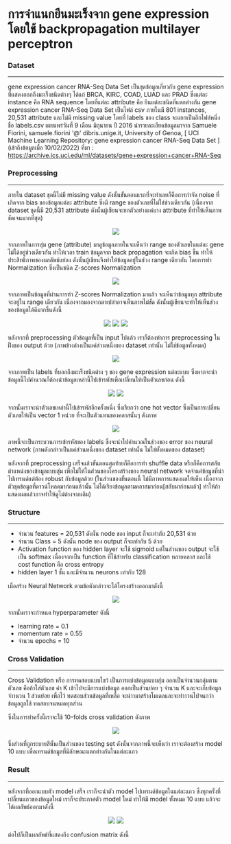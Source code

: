 # การจำแนกยีนมะเร็งจาก gene expression โดยใช้ backpropagation multilayer perceptron


### Dataset
-------------
gene expression cancer RNA-Seq Data Set เป็นชุดข้อมูลเกี่ยวกับ gene expression ที่แสดงออกถึงมะเร็งชนิดต่างๆ ได้แก่ BRCA, KIRC, COAD, LUAD และ PRAD ซึ่งแต่ละ instance คือ RNA sequence โดยที่แต่ละ attribute คือ ยีนแต่ละชนิดที่แตกต่างกัน
gene expression cancer RNA-Seq Data Set เป็นไฟล์ csv ภายในมี 801 instances,  20,531 attribute  และไม่มี missing value โดยที่ labels ของ class จะแยกเป็นอีกไฟล์หนึ่ง ชื่อ labels.csv เผยแพร่วันที่ 9 เดือน มิถุนายน ปี 2016 นำรายละเอียดข้อมูลมาจาก Samuele Fiorini, samuele.fiorini '@' dibris.unige.it, University of Genoa, [ UCI Machine Learning Repository: gene expression cancer RNA-Seq Data Set ] (เข้าถึงข้อมูลเมื่อ 10/02/2022)
ที่มา : https://archive.ics.uci.edu/ml/datasets/gene+expression+cancer+RNA-Seq

### Preprocessing
-------------
ภายใน dataset ชุดนี้ไม่มี missing value ดังนั้นขั้นตอนแรกที่จะทำเลยก็คือการกำจัด noise ที่เกิดจาก bias ของข้อมูลแต่ละ attribute ซึ่งมี range ของตัวเลขที่ไม่ใช่ช่วงเดียวกัน (เนื่องจาก dataset ชุดนี้มี 20,531 attribute ดังนั้นผู้เขียนจะยกตัวอย่างแค่บาง attribute ที่ทำให้เห็นภาพชัดเจนมากที่สุด) 

<p align="center">
  <img src="/blob/raw_data.jpg" />
</p>

จากภาพในการสุ่ม gene (attribute) มาดูข้อมูลภายในจะเห็นว่า range ของตัวเลขในแต่ละ gene ไม่ได้อยู่ช่วงเดียวกัน ทำให้เวลา train ข้อมูลจาก back propagation จะเกิด bias ขึ้น ทำให้ประสิทธิภาพของผลลัพธ์แย่ลง ดังนั้นผู้เขียนจึงทำให้ข้อมูลอยู่ในช่วง range เดียวกัน โดยการทำ Normalization ซึ่งเป็นชนิด Z-scores Normalization 

<p align="center">
  <img src="/blob/norm_data.jpg" />
</p>

จากภาพเป็นข้อมูลที่ผ่านการทำ Z-scores Normalization มาแล้ว จะเห็นว่าข้อมูลทุก attribute จะอยู่ใน range เดียวกัน เนื่องจากมองจากตาเปล่าอาจเห็นภาพไม่ชัด ดังนั้นผู้เขียนจะทำให้เห็นช่วงของข้อมูลได้ดีมากขึ้นดังนี้

<p align="center">
  <img src="/blob/norm_1.png" />
  <img src="/blob/norm_2.png" />
  <img src="/blob/norm_3.png" />
</p>

หลังจากที่ preprocessing ตัวข้อมูลที่เป็น input ไปแล้ว เราก็ต้องทำการ preprocessing ในฝั่งของ output ด้วย (ภาพข้างล่างเป็นแค่ส่วนหนึ่งของ dataset เท่านั้น ไม่ใช่ข้อมูลทั้งหมด)

<p align="center">
  <img src="/blob/labels.jpg" />
</p>

จากภาพเป็น labels ที่บอกถึงมะเร็งชนิดต่าง ๆ ของ gene expression แต่ละแบบ ซึ่งหากจะนำข้อมูลนี้ไปคำนวณก็ต้องนำข้อมูลเหล่านี้ไปเข้ารหัสเพื่อเปลี่ยนให้เป็นตัวเลขก่อน ดังนี้


<p align="center">
  <img src="/blob/class.jpg" />
  <img src="/blob/categorical.jpg" />
</p>

จากนั้นเราจะนำตัวเลขเหล่านี้ไปเข้ารหัสอีกครั้งหนึ่ง ซึ่งเรียกว่า one hot vector ซึ่งเป็นการเปลี่ยนตัวเลขให้เป็น vector 1 หน่วย ที่จะเป็นตัวแทนของคลาสนั้นๆ ดังภาพ

<p align="center">
  <img src="/blob/preprocessing.jpg" />
</p>

ภาพนี้จะเป็นกระบวนการเข้ารหัสของ labels ซึ่งจะนำไปคำนวณในช่วงของ error ของ neural network (ภาพดังกล่าวเป็นแค่ส่วนหนึ่งของ dataset เท่านั้น ไม่ใช่ทั้งหมดของ dataset)

หลังจากที่ preprocessing เสร็จแล้วขั้นตอนสุดท้ายก็คือการทำ shuffle data หรือก็คือการสลับตำแหน่งของข้อมูลแบบสุ่ม เพื่อไม่ให้ในส่วนของโครงสร้างของ neural network จดจำแค่ข้อมูลที่นำไปเทรนด์แต่ต้อง robust กับข้อมูลด้วย (ในส่วนของขั้นตอนนี้ ไม่มีภาพการแสดงผลให้เห็น เนื่องจากตัวชุดข้อมูลที่ดาวน์โหลดมาก่อนแล้วนั้น ไม่ได้เรียงข้อมูลตามคลาสมาก่อน[สลับมาก่อนแล้ว] ทำให้ถ้าแสดงผลแล้วอาจทำให้ดูไม่ต่างจากเดิม)

### Structure
-------------
- จำนวน features = 20,531 ดังนั้น node ของ input ก็จะเท่ากับ 20,531 ด้วย
- จำนวน Class = 5 ดังนั้น node ของ output ก็จะเท่ากับ 5 ด้วย
- Activation function ของ hidden layer จะใช้ sigmoid แต่ในส่วนของ output จะใช้เป็น softmax เนื่องจากเป็น function ที่ใช้สำหรับ classification หลายคลาส และใช้ cost function คือ cross entropy 
- hidden layer 1 ชั้น และมีจำนวน neurons เท่ากับ 128

เมื่อสร้าง Neural Network ตามข้อดังกล่าวจะได้โครงสร้างออกมาดังนี้

<p align="center">
  <img src="/blob/structure.jpeg" />
</p>

จากนั้นเราจะกำหนด hyperparameter ดังนี้

- learning rate = 0.1
- momentum rate = 0.55
- จำนวน epochs = 10

### Cross Validation
-------------
Cross Validation หรือ การทดสอบแบบไขว้ เป็นการแบ่งข้อมูลแบบสุ่ม ออกเป็นจำนวนกลุ่มตามตัวเลข คือถ้าใส่ตัวเลข ค่า K เข้าไปจะมีการแบ่งข้อมูล ออกเป็นส่วนย่อย ๆ จำนวน K และจะเก็บข้อมูลจำานวน 1 ส่วนย่อย เพื่อไว้ ทดสอบส่วนข้อมูลที่เหลือ จะนำามาสร้างโมเดลและจะทำาวนไปจนกว่าข้อมูลถูกใช้ ทดสอบจนหมดทุกส่วน

ซึ่งในการทำครั้งนี้เราจะใช้ 10-folds cross validation ดังภาพ

<p align="center">
  <img src="/blob/10_folds.jpg" />
</p>

ซึ่งส่วนที่ถูกระบายสีนั้นเป็นส่วนของ testing set ดังนั้นจากภาพนี้จะเห็นว่า เราจะต้องสร้าง model 10 แบบ เพื่อเทรนด์ข้อมูลที่มีลักษณะแตกต่างกันในแต่ละแถว

### Result
-------------
หลังจากที่ออกแบบตัว model เสร็จ เราก็จะนำตัว model ไปเทรนด์ข้อมูลในแต่ละแถว ซึ่งทุกครั้งที่เปลี่ยนแถวของข้อมูลใหม่ เราก็จะประกาศตัว model ใหม่ ทำให้มี model ทั้งหมด 10 แบบ แล้วจะได้ผลลัพธ์ออกมาดังนี้

<p align="center">
  <img src="/blob/bin_folds.jpg" />
  <img src="/blob/acc_table.PNG" />
</p>


ต่อไปก็เป็นผลลัพธ์ที่แสดงถึง confusion matrix ดังนี้
